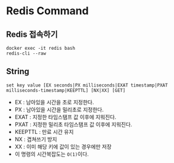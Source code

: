 # Redis Command

## Redis 접속하기

```text
docker exec -it redis bash
redis-cli --raw
```

## String

```redis
set key value [EX seconds|PX milliseconds|EXAT timestamp|PXAT milliseconds-timestamp|KEEPTTL] [NX|XX] [GET]
```

- EX : 남아있을 시간을 초로 지정한다.
- PX : 남아있을 시간을 밀리초로 지정한다.
- EXAT : 지정한 타임스탬프 값 이후에 지워진다.
- PXAT : 지정한 밀리초 타임스탬프 값 이후에 지워진다.
- KEEPTTL : 만료 시간 유지
- NX : 겹쳐쓰기 방지
- XX : 이미 해당 키에 값이 있는 경우에만 저장
- 이 명령의 시간복잡도는 `O(1)`이다.

